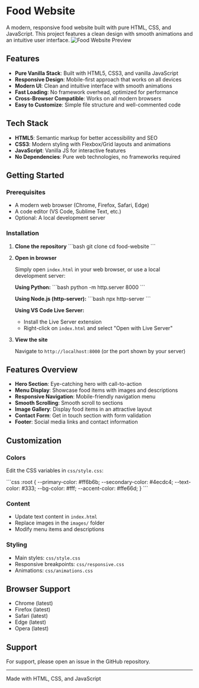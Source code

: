 # Food Website

A modern, responsive food website built with pure HTML, CSS, and JavaScript. This project features a clean design with smooth animations and an intuitive user interface.
![Food Website Preview](Webimages/food-site-virid.vercel.app)
## Features

- **Pure Vanilla Stack**: Built with HTML5, CSS3, and vanilla JavaScript
- **Responsive Design**: Mobile-first approach that works on all devices
- **Modern UI**: Clean and intuitive interface with smooth animations
- **Fast Loading**: No framework overhead, optimized for performance
- **Cross-Browser Compatible**: Works on all modern browsers
- **Easy to Customize**: Simple file structure and well-commented code

## Tech Stack

- **HTML5**: Semantic markup for better accessibility and SEO
- **CSS3**: Modern styling with Flexbox/Grid layouts and animations
- **JavaScript**: Vanilla JS for interactive features
- **No Dependencies**: Pure web technologies, no frameworks required

## Getting Started

### Prerequisites

- A modern web browser (Chrome, Firefox, Safari, Edge)
- A code editor (VS Code, Sublime Text, etc.)
- Optional: A local development server

### Installation

1. **Clone the repository**
   \`\`\`bash
   git clone <your-repo-url>
   cd food-website
   \`\`\`

2. **Open in browser**
   
   Simply open `index.html` in your web browser, or use a local development server:

   **Using Python:**
   \`\`\`bash
   python -m http.server 8000
   \`\`\`

   **Using Node.js (http-server):**
   \`\`\`bash
   npx http-server
   \`\`\`

   **Using VS Code Live Server:**
   - Install the Live Server extension
   - Right-click on `index.html` and select "Open with Live Server"

3. **View the site**
   
   Navigate to `http://localhost:8000` (or the port shown by your server)

## Features Overview

- **Hero Section**: Eye-catching hero with call-to-action
- **Menu Display**: Showcase food items with images and descriptions
- **Responsive Navigation**: Mobile-friendly navigation menu
- **Smooth Scrolling**: Smooth scroll to sections
- **Image Gallery**: Display food items in an attractive layout
- **Contact Form**: Get in touch section with form validation
- **Footer**: Social media links and contact information

## Customization

### Colors

Edit the CSS variables in `css/style.css`:

\`\`\`css
:root {
  --primary-color: #ff6b6b;
  --secondary-color: #4ecdc4;
  --text-color: #333;
  --bg-color: #fff;
  --accent-color: #ffe66d;
}
\`\`\`

### Content

- Update text content in `index.html`
- Replace images in the `images/` folder
- Modify menu items and descriptions

### Styling

- Main styles: `css/style.css`
- Responsive breakpoints: `css/responsive.css`
- Animations: `css/animations.css`

## Browser Support

- Chrome (latest)
- Firefox (latest)
- Safari (latest)
- Edge (latest)
- Opera (latest)

## Support

For support, please open an issue in the GitHub repository.

---

Made with HTML, CSS, and JavaScript
